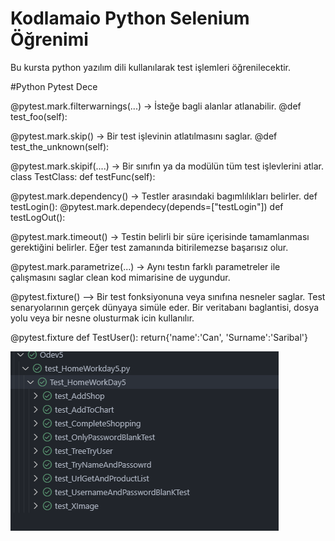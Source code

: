 # Kodlamaio Python Selenium Öğrenimi

Bu kursta python yazılım dili kullanılarak test işlemleri öğrenilecektir.

#Python Pytest Dece

@pytest.mark.filterwarnings(...) -> İsteğe bagli alanlar atlanabilir.
@def test_foo(self):

@pytest.mark.skip() -> Bir test işlevinin atlatılmasını saglar.
@def test_the_unknown(self):

@pytest.mark.skipif(....) -> Bir sınıfın ya da modülün tüm test işlevlerini atlar.
class TestClass:
  def testFunc(self):
  
@pytest.mark.dependency() -> Testler arasındaki bagımlılıkları belirler.
def testLogin():
@pytest.mark.dependecy(depends=["testLogin"])
def testLogOut():


@pytest.mark.timeout() -> Testin belirli bir süre içerisinde tamamlanması gerektiğini belirler. Eğer test zamanında bitirilemezse başarısız olur.

@pytest.mark.parametrize(...) -> Aynı testın farklı parametreler ile çalışmasını saglar clean kod mimarisine de uygundur.

@pytest.fixture() --> Bir test fonksiyonuna veya sınıfına nesneler saglar. Test senaryolarının gerçek dünyaya simüle eder. Bir veritabanı baglantisi, dosya yolu veya bir nesne olusturmak icin kullanılır.

@pytest.fixture
def TestUser():
  return{'name':'Can', 'Surname':'Saribal'}

![OdevResim](https://github.com/mahmutcansaribal/Kodlamaio/blob/master/Test/Odev.png)
